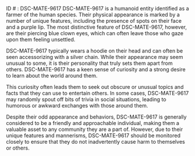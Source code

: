 ID # : DSC-MATE-9617
DSC-MATE-9617 is a humanoid entity identified as a farmer of the human species. Their physical appearance is marked by a number of unique features, including the presence of spots on their face and a purple lip. The most distinctive feature of DSC-MATE-9617, however, are their piercing blue clown eyes, which can often leave those who gaze upon them feeling unsettled.

DSC-MATE-9617 typically wears a hoodie on their head and can often be seen accessorizing with a silver chain. While their appearance may seem unusual to some, it is their personality that truly sets them apart from others. DSC-MATE-9617 has a keen sense of curiosity and a strong desire to learn about the world around them.

This curiosity often leads them to seek out obscure or unusual topics and facts that they can use to entertain others. In some cases, DSC-MATE-9617 may randomly spout off bits of trivia in social situations, leading to humorous or awkward exchanges with those around them.

Despite their odd appearance and behaviors, DSC-MATE-9617 is generally considered to be a friendly and approachable individual, making them a valuable asset to any community they are a part of. However, due to their unique features and mannerisms, DSC-MATE-9617 should be monitored closely to ensure that they do not inadvertently cause harm to themselves or others.